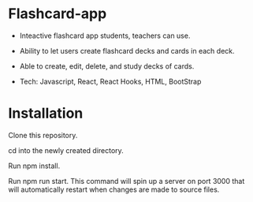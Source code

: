 # Flashcard-app

* Inteactive flashcard app students, teachers can use.

* Ability to let users create flashcard decks and cards in each deck.

* Able to create, edit, delete, and study decks of cards.

* Tech: Javascript, React, React Hooks, HTML, BootStrap


 # Installation
 
Clone this repository.

cd into the newly created directory.

Run npm install.

Run npm run start. This command will spin up a server on port 3000 that will automatically restart when changes are made to source files.
